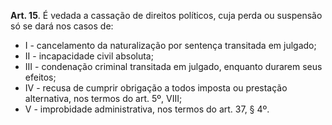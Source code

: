 **Art. 15**. É vedada a cassação de direitos políticos, cuja perda ou suspensão só se dará nos casos de:
* I -  cancelamento da naturalização por sentença transitada em julgado;
* II -  incapacidade civil absoluta;
* III -  condenação criminal transitada em julgado, enquanto durarem seus efeitos;
* IV -  recusa de cumprir obrigação a todos imposta ou prestação alternativa, nos termos do art. 5º, VIII;
* V -  improbidade administrativa, nos termos do art. 37, § 4º.
